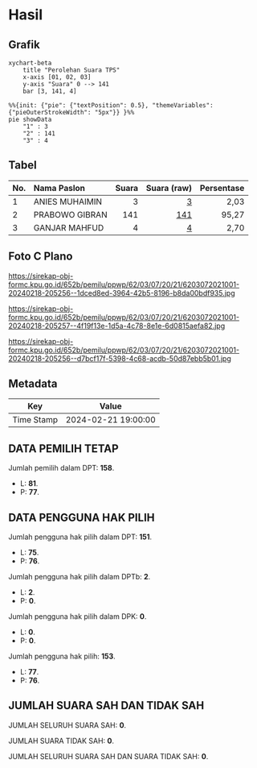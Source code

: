 # Hasil

## Grafik

```mermaid
xychart-beta
    title "Perolehan Suara TPS"
    x-axis [01, 02, 03]
    y-axis "Suara" 0 --> 141
    bar [3, 141, 4]
```

```mermaid
%%{init: {"pie": {"textPosition": 0.5}, "themeVariables": {"pieOuterStrokeWidth": "5px"}} }%%
pie showData
    "1" : 3
    "2" : 141
    "3" : 4
```

## Tabel

| No. | Nama Paslon    | Suara | Suara (raw) | Persentase |
|:--- |:-------------- | -----:| -----------:| ----------:|
| 1   | ANIES MUHAIMIN | 3     | [3][p-1]    | 2,03       |
| 2   | PRABOWO GIBRAN | 141   | [141][p-2]  | 95,27      |
| 3   | GANJAR MAHFUD  | 4     | [4][p-3]    | 2,70       |


[p-1]: https://github.com/gigit-pemilu/pemilu-2024-62-kalimantan-tengah/blob/main/pilpres/hitung-suara/sub/62-kalimantan-tengah/sub/03-kapuas/sub/07-kapuas-murung/sub/2021-suka-reja/sub/001-tps/sub/paslon-1.txt
[p-2]: https://github.com/gigit-pemilu/pemilu-2024-62-kalimantan-tengah/blob/main/pilpres/hitung-suara/sub/62-kalimantan-tengah/sub/03-kapuas/sub/07-kapuas-murung/sub/2021-suka-reja/sub/001-tps/sub/paslon-2.txt
[p-3]: https://github.com/gigit-pemilu/pemilu-2024-62-kalimantan-tengah/blob/main/pilpres/hitung-suara/sub/62-kalimantan-tengah/sub/03-kapuas/sub/07-kapuas-murung/sub/2021-suka-reja/sub/001-tps/sub/paslon-3.txt

## Foto C Plano

https://sirekap-obj-formc.kpu.go.id/652b/pemilu/ppwp/62/03/07/20/21/6203072021001-20240218-205256--1dced8ed-3964-42b5-8196-b8da00bdf935.jpg

https://sirekap-obj-formc.kpu.go.id/652b/pemilu/ppwp/62/03/07/20/21/6203072021001-20240218-205257--4f19f13e-1d5a-4c78-8e1e-6d0815aefa82.jpg

https://sirekap-obj-formc.kpu.go.id/652b/pemilu/ppwp/62/03/07/20/21/6203072021001-20240218-205256--d7bcf17f-5398-4c68-acdb-50d87ebb5b01.jpg


## Metadata

| Key        | Value               |
| ---------- | ------------------- |
| Time Stamp | 2024-02-21 19:00:00 |


## DATA PEMILIH TETAP

Jumlah pemilih dalam DPT: **158**.
 * L: **81**.
 * P: **77**.

## DATA PENGGUNA HAK PILIH

Jumlah pengguna hak pilih dalam DPT: **151**.
 * L: **75**.
 * P: **76**.

Jumlah pengguna hak pilih dalam DPTb: **2**.
 * L: **2**.
 * P: **0**.

Jumlah pengguna hak pilih dalam DPK: **0**.
 * L: **0**.
 * P: **0**.

Jumlah pengguna hak pilih: **153**.
 * L: **77**.
 * P: **76**.

## JUMLAH SUARA SAH DAN TIDAK SAH

JUMLAH SELURUH SUARA SAH: **0**.

JUMLAH SUARA TIDAK SAH: **0**.

JUMLAH SELURUH SUARA SAH DAN SUARA TIDAK SAH: **0**.


